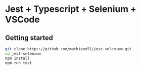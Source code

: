 # Jest + Typescript + Selenium + VSCode

## Getting started

```bash
git clone https://github.com/mathieux51/jest-selenium.git
cd jest-selenium
npm install
npm run test
```
